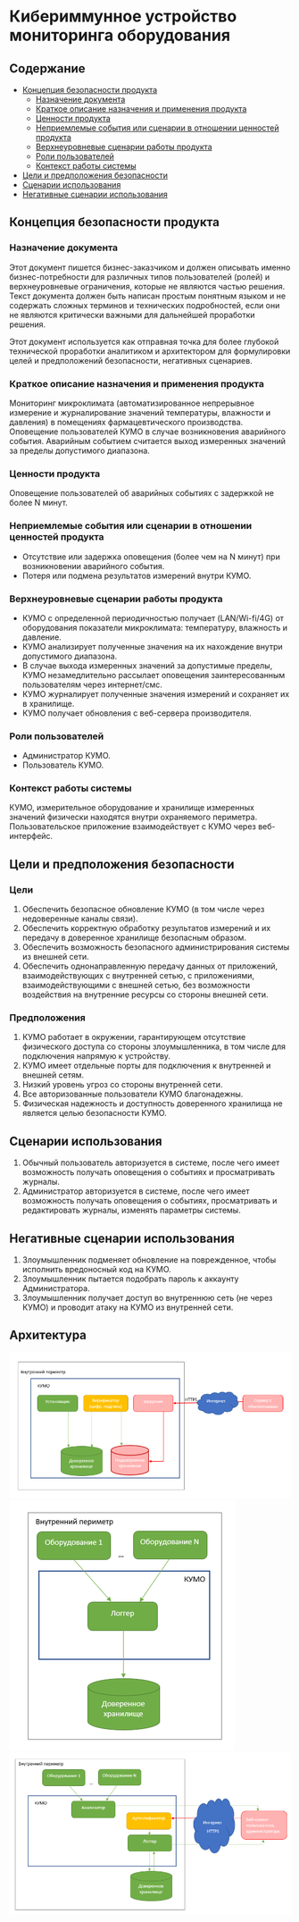# Кибериммунное устройство мониторинга оборудования

## Содержание <a name="#содержание-"></a>
- [Концепция безопасности продукта](#концепция-безопасности-продукта-)
  - [Назначение документа](#назначение-документа-)
  - [Краткое описание назначения и применения продукта](#краткое-описание-назначения-и-применения-продукта-)
  - [Ценности продукта](#ценности-продукта-)
  - [Неприемлемые события или сценарии в отношении ценностей продукта](#неприемлемые-события-или-сценарии-в-отношении-ценностей-продукта-)
  - [Верхнеуровневые сценарии работы продукта](#верхнеуровневые-сценарии-работы-продукта-)
  - [Роли пользователей](#роли-пользователей-)
  - [Контекст работы системы](#контекст-работы-системы-)
- [Цели и предположения безопасности](#цели-и-предположения-безопасности-)
- [Сценарии использования](#сценарии-использования-)
- [Негативные сценарии использования](#негативные-сценарии-использования-)
## Концепция безопасности продукта <a name="#концепция-безопасности-продукта-"></a>
### Назначение документа <a name="#назначение-документа-"></a>
Этот документ пишется бизнес-заказчиком и должен описывать именно бизнес-потребности для различных типов пользователей (ролей) и верхнеуровневые ограничения, которые не являются частью решения. Текст документа должен быть написан простым понятным языком и не содержать сложных терминов и технических подробностей, если они не являются критически важными для дальнейшей проработки решения.

Этот документ используется как отправная точка для более глубокой технической проработки аналитиком и архитектором для формулировки целей и предположений безопасности, негативных сценариев.

### Краткое описание назначения и применения продукта <a name="#краткое-описание-назначения-и-применения-продукта-"></a>
Мониторинг микроклимата (автоматизированное непрерывное измерение и журналирование значений температуры, влажности и давления) в помещениях фармацевтического производства. Оповещение пользователей КУМО в случае возникновения аварийного события. Аварийным событием считается выход измеренных значений за пределы допустимого диапазона.

### Ценности продукта <a name="#ценности-продукта-"></a>
Оповещение пользователей об аварийных событиях с задержкой не более N минут.

### Неприемлемые события или сценарии в отношении ценностей продукта <a name="#неприемлемые-события-или-сценарии-в-отношении-ценностей-продукта-"></a>
* Отсутствие или задержка оповещения (более чем на N минут) при возникновении аварийного события.
* Потеря или подмена результатов измерений внутри КУМО.

### Верхнеуровневые сценарии работы продукта <a name="#верхнеуровневые-сценарии-работы-продукта-"></a>
* КУМО с определенной периодичностью получает (LAN/Wi-fi/4G) от оборудования показатели микроклимата: температуру, влажность и давление.
* КУМО анализирует полученные значения на их нахождение внутри допустимого диапазона.
* В случае выхода измеренных значений за допустимые пределы, КУМО незамедлительно рассылает оповещения заинтересованным пользователям через интернет/смс.
* КУМО журналирует полученные значения измерений и сохраняет их в хранилище.
* КУМО получает обновления с веб-сервера производителя.

### Роли пользователей <a name="#роли-пользователей-"></a>
* Администратор КУМО.
* Пользователь КУМО.

### Контекст работы системы <a name="#контекст-работы-системы-"></a>
КУМО, измерительное оборудование и хранилище измеренных значений физически находятся внутри охраняемого периметра. Пользовательское приложение взаимодействует с КУМО через веб-интерфейс.

## Цели и предположения безопасности <a name="#цели-и-предположения-безопасности-"></a>
### Цели <a name="#"></a>

1. Обеспечить безопасное обновление КУМО (в том числе через недоверенные каналы связи).
2. Обеспечить корректную обработку результатов измерений и их передачу в доверенное хранилище безопасным образом.
3. Обеспечить возможность безопасного администрирования системы из внешней сети.
4. Обеспечить однонаправленную передачу данных от приложений, взаимодействующих с внутренней сетью, с приложениями, взаимодействующими с внешней сетью, без возможности воздействия на внутренние ресурсы со стороны внешней сети.

### Предположения <a name="#"></a>

1. КУМО работает в окружении, гарантирующем отсутствие физического доступа со стороны злоумышленника, в том числе для подключения напрямую к устройству.
2. КУМО имеет отдельные порты для подключения к внутренней и внешней сетям.
3. Низкий уровень угроз со стороны внутренней сети.
4. Все авторизованные пользователи КУМО благонадежны.
5. Физическая надежность и доступность доверенного хранилища не является целью безопасности КУМО.

## Сценарии использования <a name="#сценарии-использования-"></a>
1. Обычный пользователь авторизуется в системе, после чего имеет возможность получать оповещения о событиях и просматривать журналы.
2. Администратор авторизуется в системе, после чего имеет возможность получать оповещения о событиях, просматривать и редактировать журналы, изменять параметры системы.

## Негативные сценарии использования <a name="#негативные-сценарии-использования-"></a>
1. Злоумышленник подменяет обновление на поврежденное, чтобы исполнить вредоносный код на КУМО.
2. Злоумышленник пытается подобрать пароль к аккаунту Администратора.
3. Злоумышленник получает доступ во внутреннюю сеть (не через КУМО) и проводит атаку на КУМО из внутренней сети.

## Архитектура <a name="#"></a>

![Обновление](https://github.com/Krembrulena/Mini-course-on-the-Kaspersky-s-Cyber-Immune-approach-to-software-development/blob/main/Архитектура/Обновление.png)
![Журналирование](https://github.com/Krembrulena/Mini-course-on-the-Kaspersky-s-Cyber-Immune-approach-to-software-development/blob/main/Архитектура/Журналирование.png)
![Оповещение пользователя и формирование отчетов](https://github.com/Krembrulena/Mini-course-on-the-Kaspersky-s-Cyber-Immune-approach-to-software-development/blob/main/Архитектура/Оповещение%20пользователя%20и%20формирование%20отчетов.png)
